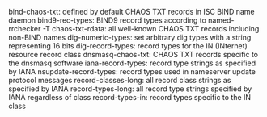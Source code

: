 bind-chaos-txt: defined by default CHAOS TXT records in ISC BIND name daemon
bind9-rec-types: BIND9 record types according to named-rrchecker -T
chaos-txt-rdata: all well-known CHAOS TXT records including non-BIND names
dig-numeric-types: set arbitrary dig types with a string representing 16 bits
dig-record-types: record types for the IN (INternet) resource record class
dnsmasq-chaos-txt: CHAOS TXT records specific to the dnsmasq software
iana-record-types: record type strings as specified by IANA 
nsupdate-record-types: record types used in nameserver update protocol messages
record-classes-long: all record class strings as specified by IANA 
record-types-long: all record type strings specified by IANA regardless of class
record-types-in: record types specific to the IN class 
